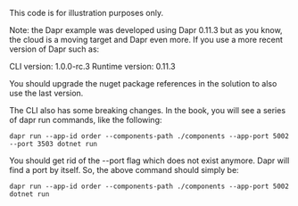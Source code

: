 This code is for illustration purposes only.

Note: the Dapr example was developed using Dapr 0.11.3 but as you know, the cloud is a moving target and Dapr even more. If you use a more recent version of Dapr such as:

CLI version: 1.0.0-rc.3
Runtime version: 0.11.3

You should upgrade the nuget package references in the solution to also use the last version.

The CLI also has some breaking changes. In the book, you will see a series of dapr run commands, like the following:

    dapr run --app-id order --components-path ./components --app-port 5002 --port 3503 dotnet run

You should get rid of the --port flag which does not exist anymore. Dapr will find a port by itself. So, the above command should simply be:

    dapr run --app-id order --components-path ./components --app-port 5002 dotnet run
